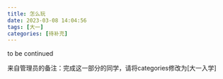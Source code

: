 ```yaml
---
title: 怎么玩
date: 2023-03-08 14:04:56
tags: [大一]
categories: [待补充]
---
```

to be continued
<!-- more -->
来自管理员的备注：完成这一部分的同学，请将categories修改为[大一入学]
